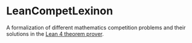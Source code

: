 # LeanCompetLexinon

A formalization of different mathematics competition problems and their solutions in the
[Lean 4 theorem prover](https://lean-lang.org/).
